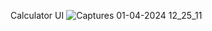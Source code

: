 Calculator UI
![Captures 01-04-2024 12_25_11](https://github.com/KoyanaDatta/CODSOFT/assets/162817665/11edcd50-de9d-4d5e-98b8-864ec8331c92)

